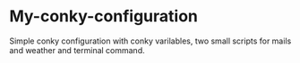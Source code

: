 # My-conky-configuration
Simple conky configuration with conky varilables, two small scripts for mails and weather and terminal command.
